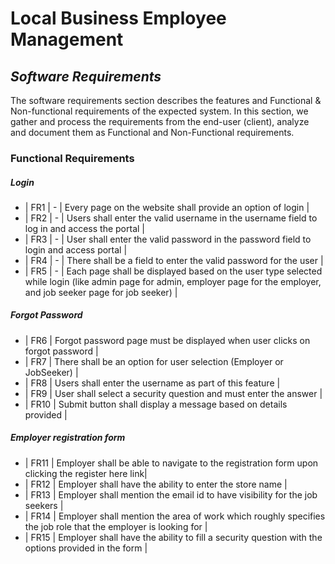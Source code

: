 # Local Business Employee Management
## _Software Requirements_
The software requirements section describes the features and Functional & Non-functional requirements of the expected system. In this section, we gather and process the requirements from the end-user (client), analyze and document them as Functional and Non-Functional requirements.

### Functional Requirements
##### Login
- | FR1 | - | Every page on the website shall provide an option of login |
- | FR2 | - | Users shall enter the valid username in the username field to log in and access the portal |
- | FR3 | - | User shall enter the valid password in the password field to login and access portal |
- | FR4 | - | There shall be a field to enter the valid password for the user |
- | FR5 | - | Each page shall be displayed based on the user type selected while login (like               admin page for admin, employer page for the employer, and job seeker page for job seeker) |

##### Forgot Password

 - | FR6 | Forgot password page must be displayed when user clicks on forgot password |
 - | FR7 | There shall be an option for user selection (Employer or JobSeeker) |
 - | FR8 | Users shall enter the username as part of this feature |
 - | FR9 | User shall select a security question and must enter the answer |
 - | FR10 | Submit button shall display a message based on details provided |
 
##### Employer registration form
 - | FR11 | Employer shall be able to navigate to the registration form upon clicking the               register here link|
 - | FR12 | Employer shall have the ability to enter the store name |
 - | FR13 | Employer shall mention the email id to have visibility for the job seekers |
 - | FR14 | Employer shall mention the area of work which roughly specifies the job role               that the employer is looking for |
 - | FR15 | Employer shall have the ability to fill a security question with the options               provided in the form |
